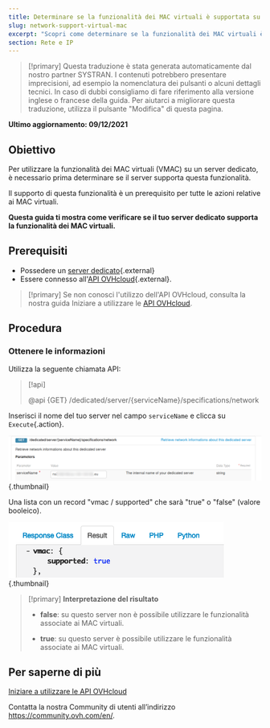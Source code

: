 ```yaml
---
title: Determinare se la funzionalità dei MAC virtuali è supportata su un server dedicato
slug: network-support-virtual-mac
excerpt: "Scopri come determinare se la funzionalità dei MAC virtuali è supportata su un server dedicato tramite l'API OVHcloud"
section: Rete e IP
---
```


> [!primary]
> Questa traduzione è stata generata automaticamente dal nostro partner SYSTRAN. I contenuti potrebbero presentare imprecisioni, ad esempio la nomenclatura dei pulsanti o alcuni dettagli tecnici. In caso di dubbi consigliamo di fare riferimento alla versione inglese o francese della guida. Per aiutarci a migliorare questa traduzione, utilizza il pulsante "Modifica" di questa pagina.
>

**Ultimo aggiornamento: 09/12/2021**

## Obiettivo

Per utilizzare la funzionalità dei MAC virtuali (VMAC) su un server dedicato, è necessario prima determinare se il server supporta questa funzionalità.

Il supporto di questa funzionalità è un prerequisito per tutte le azioni relative ai MAC virtuali.

**Questa guida ti mostra come verificare se il tuo server dedicato supporta la funzionalità dei MAC virtuali.**

## Prerequisiti

- Possedere un [server dedicato](https://www.ovhcloud.com/it/bare-metal/){.external}
- Essere connesso all'[API OVHcloud](https://api.ovh.com/console/){.external}.

> [!primary]
> Se non conosci l'utilizzo dell'API OVHcloud, consulta la nostra guida Iniziare a utilizzare le [API OVHcloud](https://docs.ovh.com/gb/en/api/first-steps-with-ovh-api/).

## Procedura

### Ottenere le informazioni

Utilizza la seguente chiamata API:

> [!api]
>
> @api {GET} /dedicated/server/{serviceName}/specifications/network
>

Inserisci il nome del tuo server nel campo `serviceName` e clicca su `Execute`{.action}.

![SVMAC](images/support_virtual_mac_02.png){.thumbnail}

Una lista con un record "vmac / supported" che sarà "true" o "false" (valore booleico).

![SVMAC](images/support_virtual_mac_04.png){.thumbnail}

> [!primary]
> **Interpretazione del risultato**
>
> - **false**: su questo server non è possibile utilizzare le funzionalità associate ai MAC virtuali.
>
> - **true**: su questo server è possibile utilizzare le funzionalità associate ai MAC virtuali.
>

## Per saperne di più

[Iniziare a utilizzare le API OVHcloud](https://docs.ovh.com/gb/en/api/first-steps-with-ovh-api/)

Contatta la nostra Community di utenti all’indirizzo <https://community.ovh.com/en/>.